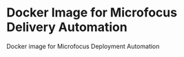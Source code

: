# Docker Image for Microfocus Delivery Automation
Docker image for Microfocus Deployment Automation
